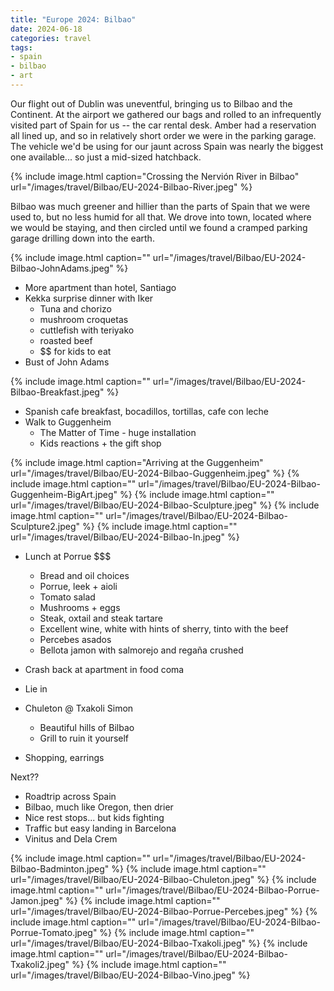 ```yaml
---
title: "Europe 2024: Bilbao"
date: 2024-06-18
categories: travel
tags:
- spain
- bilbao
- art
---
```


Our flight out of Dublin was uneventful, bringing us to Bilbao and the
Continent. At the airport we gathered our bags and rolled to an infrequently
visited part of Spain for us -- the car rental desk. Amber had a reservation all
lined up, and so in relatively short order we were in the parking garage. The
vehicle we'd be using for our jaunt across Spain was nearly the biggest one
available... so just a mid-sized hatchback.

{% include image.html
    caption="Crossing the Nervión River in Bilbao"
    url="/images/travel/Bilbao/EU-2024-Bilbao-River.jpeg"
%}

Bilbao was much greener and hillier than the parts of Spain that we were used
to, but no less humid for all that. We drove into town, located where we would
be staying, and then circled until we found a cramped parking garage drilling
down into the earth.

{% include image.html
    caption=""
    url="/images/travel/Bilbao/EU-2024-Bilbao-JohnAdams.jpeg"
%}

* More apartment than hotel, Santiago
* Kekka surprise dinner with Iker
  * Tuna and chorizo
  * mushroom croquetas
  * cuttlefish with teriyako
  * roasted beef
  * $$ for kids to eat
* Bust of John Adams

{% include image.html
    caption=""
    url="/images/travel/Bilbao/EU-2024-Bilbao-Breakfast.jpeg"
%}

* Spanish cafe breakfast, bocadillos, tortillas, cafe con leche
* Walk to Guggenheim
  * The Matter of Time - huge installation
  * Kids reactions + the gift shop

{% include image.html
    caption="Arriving at the Guggenheim"
    url="/images/travel/Bilbao/EU-2024-Bilbao-Guggenheim.jpeg"
%}
{% include image.html
    caption=""
    url="/images/travel/Bilbao/EU-2024-Bilbao-Guggenheim-BigArt.jpeg"
%}
{% include image.html
    caption=""
    url="/images/travel/Bilbao/EU-2024-Bilbao-Sculpture.jpeg"
%}
{% include image.html
    caption=""
    url="/images/travel/Bilbao/EU-2024-Bilbao-Sculpture2.jpeg"
%}
{% include image.html
    caption=""
    url="/images/travel/Bilbao/EU-2024-Bilbao-In.jpeg"
%}

* Lunch at Porrue $$$
  * Bread and oil choices
  * Porrue, leek + aioli
  * Tomato salad
  * Mushrooms + eggs
  * Steak, oxtail and steak tartare
  * Excellent wine, white with hints of sherry, tinto with the beef
  * Percebes asados
  * Bellota jamon with salmorejo and regaña crushed
* Crash back at apartment in food coma

* Lie in
* Chuleton @ Txakoli Simon
  * Beautiful hills of Bilbao
  * Grill to ruin it yourself
* Shopping, earrings

Next??
* Roadtrip across Spain
* Bilbao, much like Oregon, then drier
* Nice rest stops... but kids fighting
* Traffic but easy landing in Barcelona
* Vinitus and Dela Crem


{% include image.html
    caption=""
    url="/images/travel/Bilbao/EU-2024-Bilbao-Badminton.jpeg"
%}
{% include image.html
    caption=""
    url="/images/travel/Bilbao/EU-2024-Bilbao-Chuleton.jpeg"
%}
{% include image.html
    caption=""
    url="/images/travel/Bilbao/EU-2024-Bilbao-Porrue-Jamon.jpeg"
%}
{% include image.html
    caption=""
    url="/images/travel/Bilbao/EU-2024-Bilbao-Porrue-Percebes.jpeg"
%}
{% include image.html
    caption=""
    url="/images/travel/Bilbao/EU-2024-Bilbao-Porrue-Tomato.jpeg"
%}
{% include image.html
    caption=""
    url="/images/travel/Bilbao/EU-2024-Bilbao-Txakoli.jpeg"
%}
{% include image.html
    caption=""
    url="/images/travel/Bilbao/EU-2024-Bilbao-Txakoli2.jpeg"
%}
{% include image.html
    caption=""
    url="/images/travel/Bilbao/EU-2024-Bilbao-Vino.jpeg"
%}
